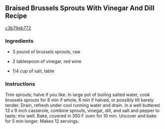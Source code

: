 ## Braised Brussels Sprouts With Vinegar And Dill Recipe

[c3b79eb772](http://cookeatshare.com/recipes/braised-brussels-sprouts-with-vinegar-and-dill-90418)

### Ingredients

 - 3 pound of brussels sprouts, raw

 - 2 tablespoon of vinegar, red wine

 - 1/4 cup of salt, table

### Instructions

Trim sprouts; halve if you like. In large pot of boiling salted water, cook brussels sprouts for 8 min if whole, 6 min if halved, or possibly till barely tender. Drain, refresh under cool running water and drain. In a well buttered 13 x 9 inch casserole, combine sprouts, vinegar, dill, and salt and pepper to taste; mix well. Bake, covered in 350 F oven for 10 min. Uncover and bake for 5 min longer. Makes 12 servings.